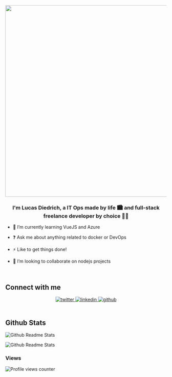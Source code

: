 <div align="center">
<img src="https://rishavanand.github.io/static/images/greetings.gif" align="center" height="undefined" width="600" />
</div>  
  

### <div align="center">I'm Lucas Diedrich, a IT Ops made by life 🏙️ and full-stack freelance developer by choice 👨‍💻</div>    

- 🌱 I’m currently learning VueJS and Azure  
  

- ❓ Ask me about anything related to docker or DevOps  
  

- ⚡ Like to get things done!  


- 👯 I’m looking to collaborate on nodejs projects
 

<br/>  

## Connect with me  
<div align="center">
<a href="https://twitter.com/lucasdiedrich" target="_blank">
<img src=https://img.shields.io/badge/twitter-%2300acee.svg?&style=for-the-badge&logo=twitter&logoColor=white alt=twitter style="margin-bottom: 5px;" />
</a>
<a href="https://linkedin.com/in/lucasdiedrich" target="_blank">
<img src=https://img.shields.io/badge/linkedin-%231E77B5.svg?&style=for-the-badge&logo=linkedin&logoColor=white alt=linkedin style="margin-bottom: 5px;" />
</a>
<a href="https://github.com/lucasdiedrich" target="_blank">
<img src=https://img.shields.io/badge/github-%2324292e.svg?&style=for-the-badge&logo=github&logoColor=white alt=github style="margin-bottom: 5px;" />
</a>  
</div>  
  

<br/>  


## Github Stats  
![Github Readme Stats](https://github-readme-stats.vercel.app/api?username=lucasdiedrich&show_icons=true&count_private=true)  

![Github Readme Stats](https://github-readme-stats.vercel.app/api/top-langs/?username=lucasdiedrich)  

### Views  
![Profile views counter](https://komarev.com/ghpvc/?username=lucasdiedrich&&style=flat-square)  
